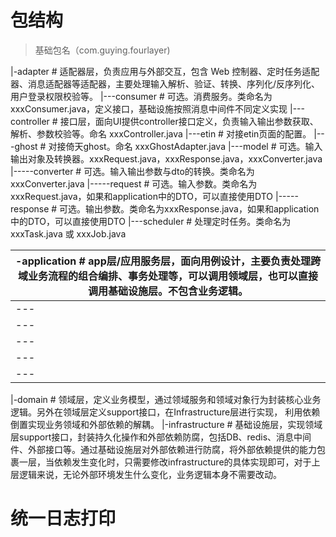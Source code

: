 # 包结构
>基础包名（com.guying.fourlayer)

|-adapter          # 适配器层，负责应用与外部交互，包含 Web 控制器、定时任务适配器、消息适配器等适配器，主要处理输入解析、验证、转换、序列化/反序列化、用户登录权限校验等。
    |---consumer            # 可选。消费服务。类命名为xxxConsumer.java，定义接口，基础设施按照消息中间件不同定义实现
    |---controller          # 接口层，⾯向UI提供controller接⼝定义，负责输⼊输出参数获取、解析、参数校验等。命名 xxxController.java
    |---etin                # 对接etin页面的配置。
    |---ghost               # 对接倚天ghost。命名 xxxGhostAdapter.java
    |---model               # 可选。输入输出对象及转换器。xxxRequest.java，xxxResponse.java，xxxConverter.java
        |-----converter     # 可选。输入输出参数与dto的转换。类命名为xxxConverter.java
        |-----request       # 可选。输入参数。类命名为xxxRequest.java，如果和application中的DTO，可以直接使用DTO
        |-----response      # 可选。输出参数。类命名为xxxResponse.java，如果和application中的DTO，可以直接使用DTO
    |---scheduler           # 处理定时任务。类命名为xxxTask.java 或 xxxJob.java

|-application      # app层/应用服务层，面向用例设计，主要负责处理跨域业务流程的组合编排、事务处理等，可以调用领域层，也可以直接调用基础设施层。不包含业务逻辑。
|---
|---
|---
|---
|---
|---

|-domain           # 领域层，定义业务模型，通过领域服务和领域对象行为封装核心业务逻辑。另外在领域层定义support接口，在Infrastructure层进行实现， 利用依赖倒置实现业务领域和外部依赖的解耦。
|-infrastructure   # 基础设施层，实现领域层support接口，封装持久化操作和外部依赖防腐，包括DB、redis、消息中间件、外部接口等。通过基础设施层对外部依赖进行防腐，将外部依赖提供的能力包裹⼀层，当依赖发⽣变化时，只需要修改infrastructure的具体实现即可，对于上层逻辑来说，无论外部环境发生什么变化，业务逻辑本身不需要改动。







# 统一日志打印
